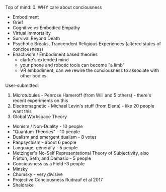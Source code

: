 Top of mind: 
0. WHY care about conciousness
- Embodiment
- Grief
- Cognitive vs Embodied Empathy
- Virtual Immortality
- Survival Beyond Death
- Psychotic Breaks, Trancendent Religious Experiences (altered states of conciousness)
- Enactivism / Embodiment based theories
  - clarke's extended mind
  - your phone and robotic tools can become "a limb"
  - VR embodiment, can we rewire the conciousness to associate with other bodies


User-submitted:
1. Microtubules - Penrose Hameroff (from Will and 5 others) - there's recent experiments on this
3. Electromagnetic - Michael Levin's stuff (from Elena) - like 20 people want this
2. Global Workspace Theory
- Monism / Non-Duality - 10 people
- "Quantum Theories" - 10 people
- Dualism and emergent dualism - 8 votes
- Panpsychism - about 6 people
- Language, generally - 5 people
- Metzinger's No-Self Representational Theory of Subjectivity, also Friston, Seth, and Damasio - 5 people
- Conciousness as a Field -3 people 
- Minsky
- Chomsky - very divisive
- Projective Conciousness Rudrauf et al 2017
- Sheldrake

